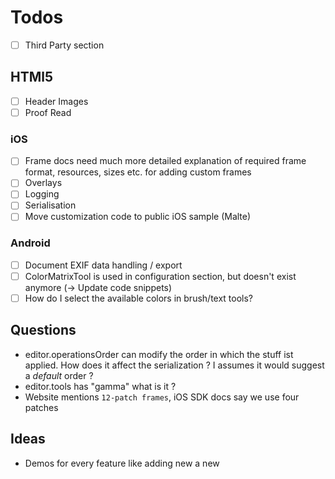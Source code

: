 # Todos
- [ ] Third Party section

## HTMl5
- [ ] Header Images
- [ ] Proof Read

### iOS
- [ ] Frame docs need much more detailed explanation of required frame format, resources, sizes etc. for adding custom frames
- [ ] Overlays
- [ ] Logging
- [ ] Serialisation
- [ ] Move customization code to public iOS sample (Malte)

### Android
- [ ] Document EXIF data handling / export
- [ ] ColorMatrixTool is used in configuration section, but doesn't exist anymore (-> Update code snippets)
- [ ] How do I select the available colors in brush/text tools?

## Questions 
- editor.operationsOrder can modify the order in which the stuff ist applied.
How does it affect the serialization ? I assumes it would suggest a *default* order ? 
- editor.tools has "gamma" what is it ?
- Website mentions `12-patch frames`, iOS SDK docs say we use four patches

## Ideas

- Demos for every feature like adding new a new 
